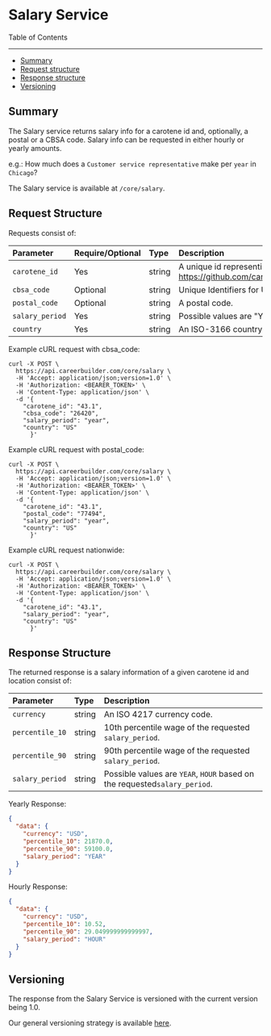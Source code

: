Salary Service
====================

Table of Contents
_____________

- [Summary](#summary)
- [Request structure](#request-structure)
- [Response structure](#response-structure)
- [Versioning](#versioning)

Summary
-----------
The Salary service returns salary info for a carotene id and, optionally, a postal or a CBSA code.
Salary info can be requested in either hourly or yearly amounts.

e.g.: How much does a `Customer service representative` make per `year` in `Chicago`?

The Salary service is available at `/core/salary`.

Request Structure
-----------

Requests consist of:

| Parameter | Require/Optional | Type | Description |
|:----------|:-------|:-------|:-------|
|`carotene_id`| Yes | string | A unique id representing a carotene job title classification https://github.com/careerbuilder/DataScienceAPIDocumentation/blob/master/JobTitle.md#taxonomies|
|`cbsa_code` | Optional | string |  Unique Identifiers for US metropolitan statistical areas. |
|`postal_code` | Optional | string | A postal code.|
|`salary_period` | Yes | string | Possible values are "Year", "Hour". | 
|`country` | Yes | string |An ISO-3166 country code.|

Example cURL request with cbsa_code:

```
curl -X POST \
  https://api.careerbuilder.com/core/salary \
  -H 'Accept: application/json;version=1.0' \
  -H 'Authorization: <BEARER_TOKEN>' \
  -H 'Content-Type: application/json' \
  -d '{
	"carotene_id": "43.1",
	"cbsa_code": "26420",
	"salary_period": "year",
	"country": "US"
      }'
```

Example cURL request with postal_code:

```
curl -X POST \
  https://api.careerbuilder.com/core/salary \
  -H 'Accept: application/json;version=1.0' \
  -H 'Authorization: <BEARER_TOKEN>' \
  -H 'Content-Type: application/json' \
  -d '{
	"carotene_id": "43.1",
	"postal_code": "77494",
	"salary_period": "year",
	"country": "US"
      }'
```

Example cURL request nationwide:

```
curl -X POST \
  https://api.careerbuilder.com/core/salary \
  -H 'Accept: application/json;version=1.0' \
  -H 'Authorization: <BEARER_TOKEN>' \
  -H 'Content-Type: application/json' \
  -d '{
	"carotene_id": "43.1",
	"salary_period": "year",
	"country": "US"
      }'
```
Response Structure
-----------
The returned response is a salary information of a given carotene id and location
consist of:

| Parameter | Type | Description |
|:----------|:-------|:-------|
|`currency` | string | An ISO 4217 currency code.|
|`percentile_10` | string | 10th percentile wage of the requested `salary_period`. |
|`percentile_90` | string |  90th percentile wage of the requested `salary_period`. |
|`salary_period` | string | Possible values are `YEAR`, `HOUR` based on the requested`salary_period`.| 

Yearly Response:
```json
{
  "data": {
    "currency": "USD",
    "percentile_10": 21870.0,
    "percentile_90": 59100.0,
    "salary_period": "YEAR"
  }
}
```
Hourly Response:
```json
{
  "data": {
    "currency": "USD",
    "percentile_10": 10.52,
    "percentile_90": 29.049999999999997,
    "salary_period": "HOUR"
  }
}
```
Versioning
-----------
The response from the Salary Service is versioned with the current version being 1.0. 

Our general versioning strategy is available [here](/Versioning.md).
